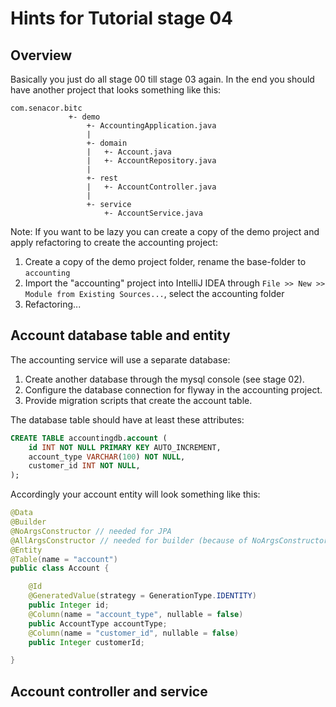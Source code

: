 # Hints for Tutorial stage 04

## Overview

Basically you just do all stage 00 till stage 03 again. In the end you should have another project that looks something like this:

```
com.senacor.bitc
             +- demo
                 +- AccountingApplication.java
                 |
                 +- domain
                 |   +- Account.java
                 |   +- AccountRepository.java
                 |
                 +- rest
                 |   +- AccountController.java
                 |
                 +- service
                     +- AccountService.java
```

Note: If you want to be lazy you can create a copy of the demo project and apply refactoring to create the accounting project:

1. Create a copy of the demo project folder, rename the base-folder to ```accounting```
2. Import the "accounting" project into IntelliJ IDEA through ```File >> New >> Module from Existing Sources...```, select the accounting folder
3. Refactoring... 

## Account database table and entity

The accounting service will use a separate database:

1. Create another database through the mysql console (see stage 02).
3. Configure the database connection for flyway in the accounting project.
2. Provide migration scripts that create the account table.

The database table should have at least these attributes:

```SQL
CREATE TABLE accountingdb.account (
    id INT NOT NULL PRIMARY KEY AUTO_INCREMENT,
    account_type VARCHAR(100) NOT NULL,
    customer_id INT NOT NULL,
);
```

Accordingly your account entity will look something like this:

```Java
@Data
@Builder
@NoArgsConstructor // needed for JPA
@AllArgsConstructor // needed for builder (because of NoArgsConstructor)
@Entity
@Table(name = "account")
public class Account {

    @Id
    @GeneratedValue(strategy = GenerationType.IDENTITY)
    public Integer id;
    @Column(name = "account_type", nullable = false)
    public AccountType accountType;
    @Column(name = "customer_id", nullable = false)
    public Integer customerId;

}
```

## Account controller and service